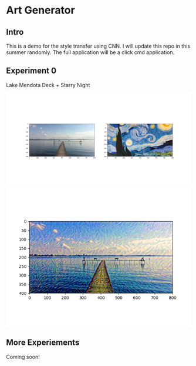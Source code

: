 # Art Generator

## Intro
This is a demo for the style transfer using CNN. I will update this repo in this summer randomly. The full application will be a click cmd application. <br />

## Experiment 0
Lake Mendota Deck + Starry Night <br />


![original](result/mendota_starry_night_original.png)
![result](result/lake_mendota_with_starry_night.png)


## More Experiements
Coming soon!